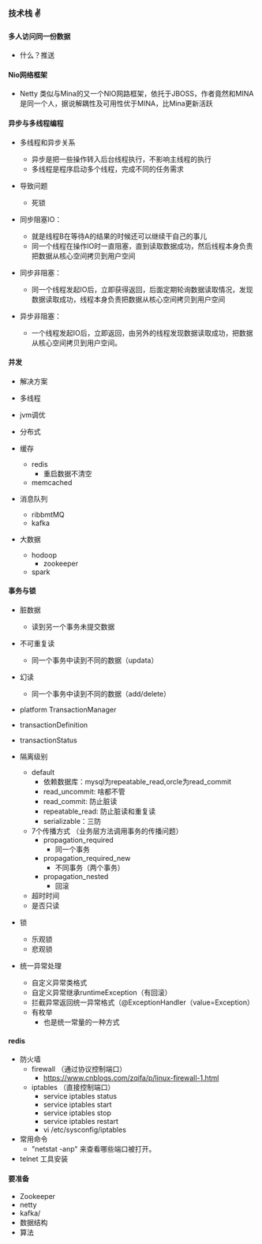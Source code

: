 ### 技术栈 :v:

#### 多人访问同一份数据

* 什么？推送

#### Nio网络框架

* Netty 类似与Mina的又一个NIO网路框架，依托于JBOSS，作者竟然和MINA是同一个人，据说解耦性及可用性优于MINA，比Mina更新活跃 

#### 异步与多线程编程 

* 多线程和异步关系
  * 异步是把一些操作转入后台线程执行，不影响主线程的执行
  * 多线程是程序启动多个线程，完成不同的任务需求 
* 导致问题
  * 死锁

* 同步阻塞IO：

  - 就是线程B在等待A的结果的时候还可以继续干自己的事儿
  - 同一个线程在操作IO时一直阻塞，直到读取数据成功，然后线程本身负责把数据从核心空间拷贝到用户空间

* 同步非阻塞：
  * 同一个线程发起IO后，立即获得返回，后面定期轮询数据读取情况，发现数据读取成功，线程本身负责把数据从核心空间拷贝到用户空间

* 异步非阻塞：
  * 一个线程发起IO后，立即返回，由另外的线程发现数据读取成功，把数据从核心空间拷贝到用户空间。

#### 并发

* 解决方案

* 多线程
* jvm调优
* 分布式
* 缓存

  * redis
    * 重启数据不清空
  * memcached
* 消息队列

  * ribbmtMQ 
  * kafka
* 大数据

  * hodoop
    * zookeeper
  * spark

#### 事务与锁

* 脏数据
  * 读到另一个事务未提交数据
* 不可重复读
  * 同一个事务中读到不同的数据（updata）
* 幻读
  * 同一个事务中读到不同的数据（add/delete）

* platform TransactionManager
* transactionDefinition
* transactionStatus

* 隔离级别
  * default
    * 依赖数据库：mysql为repeatable_read,orcle为read_commit
    * read_uncommit: 啥都不管
    * read_commit: 防止脏读
    * repeatable_read: 防止脏读和重复读
    * serializable：三防
  * 7个传播方式 （业务层方法调用事务的传播问题）
    * propagation_required
      * 同一个事务
    * propagation_required_new
      * 不同事务（两个事务）
    * propagation_nested
      * 回滚
  * 超时时间
  * 是否只读

* 锁
  * 乐观锁
  * 悲观锁

* 统一异常处理
  * 自定义异常类格式
  * 自定义异常继承runtimeException（有回滚）
  * 拦截异常返回统一异常格式（@ExceptionHandler（value=Exception）
  * 有枚举
    * 也是统一常量的一种方式

#### redis

* 防火墙
  * firewall （通过协议控制端口）
    * https://www.cnblogs.com/zqifa/p/linux-firewall-1.html
  * iptables  （直接控制端口）
    * service iptables status
    * service iptables start
    * service iptables stop
    * service iptables restart
    *  vi /etc/sysconfig/iptables
* 常用命令
  * "netstat -anp" 来查看哪些端口被打开。 
* telnet 工具安装

#### 要准备

* Zookeeper
* netty
* kafka/
* 数据结构
* 算法 


























